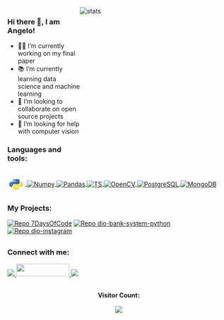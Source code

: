<img align="right" alt="stats" src="https://github-readme-stats-git-masterrstaa-rickstaa.vercel.app/api/top-langs/?username=Angelo-Magno&layout=compact&show_icons=true&theme=nightowl&locale=en&count_private=true&langs_count=8" width="340" height="340" />

### Hi there 👋, I am Angelo!

- 👨‍💻 I’m currently working on my final paper
- 📚 I’m currently learning data science and machine learning
- 👯 I’m looking to collaborate on open source projects
- 🤔 I’m looking for help with computer vision

### Languages and tools:
<div style="display: inline_block"><br>
  <a href="https://docs.python.org/3/" target="_blank">
    <img align="center" alt="Python" height="30" width="40" src="https://raw.githubusercontent.com/devicons/devicon/master/icons/python/python-original.svg">
  </a> 
  <a href="https://numpy.org/doc/stable/user/index.html" target="_blank">
    <img align="center" alt="Numpy" height="30" width="40" src="https://cdn.jsdelivr.net/gh/devicons/devicon/icons/numpy/numpy-original.svg">
  </a> 
  <a href="https://pandas.pydata.org/docs/user_guide/index.html" target="_blank">
    <img align="center" alt="Pandas" height="30" width="40" src="https://cdn.jsdelivr.net/gh/devicons/devicon/icons/pandas/pandas-original-wordmark.svg">
  </a> 
  <a href="https://www.tensorflow.org/tutorials" target="_blank">
    <img align="center" alt="TS" height="30" width="40" src="https://cdn.jsdelivr.net/gh/devicons/devicon/icons/tensorflow/tensorflow-original.svg">
  </a>
  <a href="https://docs.opencv.org/4.x/d9/df8/tutorial_root.html" target="_blank">
    <img align="center" alt="OpenCV" height="30" width="40" src="https://cdn.jsdelivr.net/gh/devicons/devicon/icons/opencv/opencv-original.svg">
  </a>
  <a href="https://www.postgresqltutorial.com/" target="_blank">
    <img align="center" alt="PostgreSQL" height="30" width="40" src="https://cdn.jsdelivr.net/gh/devicons/devicon/icons/postgresql/postgresql-original.svg">
  </a>
  <a href="https://www.mongodb.com/docs/manual/" target="_blank">
    <img align="center" alt="MongoDB" height="30" width="40" src="https://cdn.jsdelivr.net/gh/devicons/devicon/icons/mongodb/mongodb-plain-wordmark.svg">
  </a>
</div>

##

### My Projects:
[![Repo 7DaysOfCode](https://github-readme-stats.vercel.app/api/pin/?username=Angelo-Magno&repo=7DaysOfCode&bg_icons=true&theme=nightowl)](https://github.com/Angelo-Magno/7DaysOfCode)
[![Repo dio-bank-system-python](https://github-readme-stats.vercel.app/api/pin/?username=Angelo-Magno&repo=dio-bank-system-python&bg_icons=true&theme=nightowl)](https://github.com/Angelo-Magno/dio-bank-system-python)
[![Repo dio-instagram](https://github-readme-stats.vercel.app/api/pin/?username=Angelo-Magno&repo=dio-instagram&bg_icons=true&theme=nightowl)](https://github.com/Angelo-Magno/dio-instagram)

  
##

### Connect with me: 
<div> 
  <a href="https://www.linkedin.com/in/angelo-magno-12b25a71/" target="_blank">
    <img src="https://img.shields.io/badge/-LinkedIn-%230077B5?style=for-the-badge&logo=linkedin&logoColor=white" target="_blank">
  </a>
  <a href="https://www.beecrowd.com.br/judge/pt/profile/518775" target="_blank">
    <img height="29" width="120" src="https://beecrowd.io/wp-content/uploads/2021/08/beecrowd__roxoHorClean-small-PNG-1.png" target="_blank">
  </a>
  <a href="https://pt.duolingo.com/profile/angelo697515" target="_blank">
    <img src="https://img.shields.io/badge/Duolingo-58CC02?style=for-the-badge&logo=Duolingo&logoColor=white" target="_blank">
  </a> 
</div>

<div align="center">
  <br><p align="centre"><b>Visitor Count:</b></p>  
  <p align="center"><img align="center" src="https://profile-counter.glitch.me/{Angelo-Magno}/count.svg" /></p> 
<br></div>

